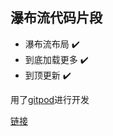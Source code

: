 ## 瀑布流代码片段
- 瀑布流布局 :heavy_check_mark:	
- 到底加载更多 :heavy_check_mark:
- 到顶更新 :heavy_check_mark:

用了[gitpod](https://www.gitpod.io/)进行开发 

[链接](https://ybr54323.github.io/waterfall-flow-demo/)
